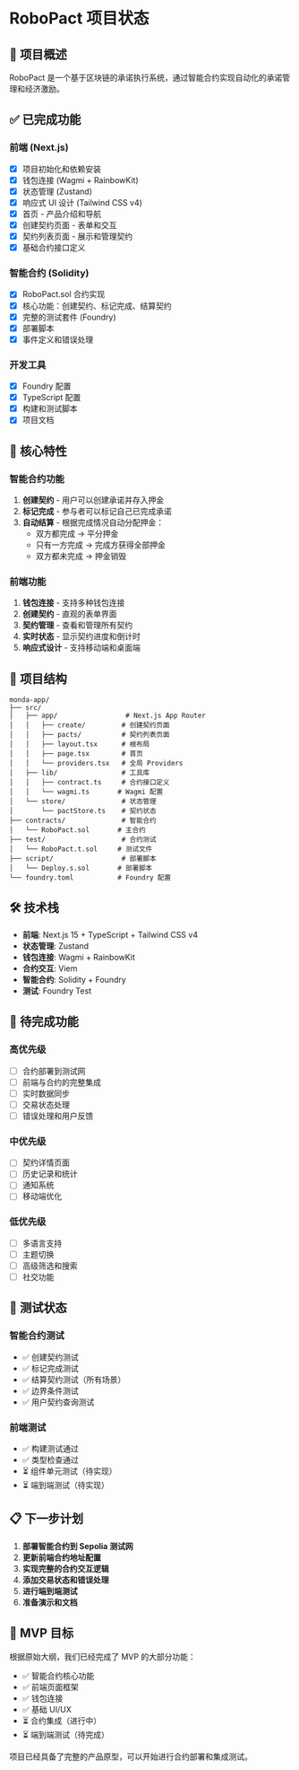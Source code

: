 # RoboPact 项目状态

## 🎯 项目概述

RoboPact 是一个基于区块链的承诺执行系统，通过智能合约实现自动化的承诺管理和经济激励。

## ✅ 已完成功能

### 前端 (Next.js)
- [x] 项目初始化和依赖安装
- [x] 钱包连接 (Wagmi + RainbowKit)
- [x] 状态管理 (Zustand)
- [x] 响应式 UI 设计 (Tailwind CSS v4)
- [x] 首页 - 产品介绍和导航
- [x] 创建契约页面 - 表单和交互
- [x] 契约列表页面 - 展示和管理契约
- [x] 基础合约接口定义

### 智能合约 (Solidity)
- [x] RoboPact.sol 合约实现
- [x] 核心功能：创建契约、标记完成、结算契约
- [x] 完整的测试套件 (Foundry)
- [x] 部署脚本
- [x] 事件定义和错误处理

### 开发工具
- [x] Foundry 配置
- [x] TypeScript 配置
- [x] 构建和测试脚本
- [x] 项目文档

## 🚀 核心特性

### 智能合约功能
1. **创建契约** - 用户可以创建承诺并存入押金
2. **标记完成** - 参与者可以标记自己已完成承诺
3. **自动结算** - 根据完成情况自动分配押金：
   - 双方都完成 → 平分押金
   - 只有一方完成 → 完成方获得全部押金
   - 双方都未完成 → 押金销毁

### 前端功能
1. **钱包连接** - 支持多种钱包连接
2. **创建契约** - 直观的表单界面
3. **契约管理** - 查看和管理所有契约
4. **实时状态** - 显示契约进度和倒计时
5. **响应式设计** - 支持移动端和桌面端

## 📁 项目结构

```
monda-app/
├── src/
│   ├── app/                 # Next.js App Router
│   │   ├── create/         # 创建契约页面
│   │   ├── pacts/          # 契约列表页面
│   │   ├── layout.tsx      # 根布局
│   │   ├── page.tsx        # 首页
│   │   └── providers.tsx   # 全局 Providers
│   ├── lib/                # 工具库
│   │   ├── contract.ts     # 合约接口定义
│   │   └── wagmi.ts       # Wagmi 配置
│   └── store/              # 状态管理
│       └── pactStore.ts    # 契约状态
├── contracts/              # 智能合约
│   └── RoboPact.sol       # 主合约
├── test/                   # 合约测试
│   └── RoboPact.t.sol     # 测试文件
├── script/                 # 部署脚本
│   └── Deploy.s.sol       # 部署脚本
└── foundry.toml           # Foundry 配置
```

## 🛠️ 技术栈

- **前端**: Next.js 15 + TypeScript + Tailwind CSS v4
- **状态管理**: Zustand
- **钱包连接**: Wagmi + RainbowKit
- **合约交互**: Viem
- **智能合约**: Solidity + Foundry
- **测试**: Foundry Test

## 🚧 待完成功能

### 高优先级
- [ ] 合约部署到测试网
- [ ] 前端与合约的完整集成
- [ ] 实时数据同步
- [ ] 交易状态处理
- [ ] 错误处理和用户反馈

### 中优先级
- [ ] 契约详情页面
- [ ] 历史记录和统计
- [ ] 通知系统
- [ ] 移动端优化

### 低优先级
- [ ] 多语言支持
- [ ] 主题切换
- [ ] 高级筛选和搜索
- [ ] 社交功能

## 🧪 测试状态

### 智能合约测试
- ✅ 创建契约测试
- ✅ 标记完成测试
- ✅ 结算契约测试（所有场景）
- ✅ 边界条件测试
- ✅ 用户契约查询测试

### 前端测试
- ✅ 构建测试通过
- ✅ 类型检查通过
- ⏳ 组件单元测试（待实现）
- ⏳ 端到端测试（待实现）

## 📋 下一步计划

1. **部署智能合约到 Sepolia 测试网**
2. **更新前端合约地址配置**
3. **实现完整的合约交互逻辑**
4. **添加交易状态和错误处理**
5. **进行端到端测试**
6. **准备演示和文档**

## 🎯 MVP 目标

根据原始大纲，我们已经完成了 MVP 的大部分功能：

- ✅ 智能合约核心功能
- ✅ 前端页面框架
- ✅ 钱包连接
- ✅ 基础 UI/UX
- ⏳ 合约集成（进行中）
- ⏳ 端到端测试（待完成）

项目已经具备了完整的产品原型，可以开始进行合约部署和集成测试。
